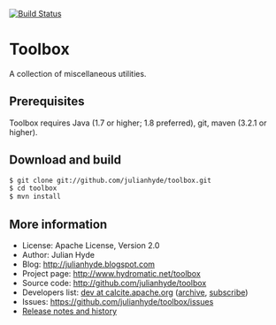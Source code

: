 <!--
{% comment %}
Licensed to Julian Hyde under one or more contributor license
agreements.  See the NOTICE file distributed with this work for
additional information regarding copyright ownership. Julian Hyde
licenses this file to you under the Apache License, Version 2.0 (the
"License"); you may not use this file except in compliance with the
License.  You may obtain a copy of the License at

http://www.apache.org/licenses/LICENSE-2.0

Unless required by applicable law or agreed to in writing, software
distributed under the License is distributed on an "AS IS" BASIS,
WITHOUT WARRANTIES OR CONDITIONS OF ANY KIND, either express or implied.
See the License for the specific language governing permissions and
limitations under the License.
{% endcomment %}
-->
[![Build Status](https://travis-ci.org/julianhyde/toolbox.png)](https://travis-ci.org/julianhyde/toolbox)

# Toolbox

A collection of miscellaneous utilities.

## Prerequisites

Toolbox requires Java (1.7 or higher; 1.8 preferred), git, maven (3.2.1 or higher).

## Download and build

```bash
$ git clone git://github.com/julianhyde/toolbox.git
$ cd toolbox
$ mvn install
```

## More information

* License: Apache License, Version 2.0
* Author: Julian Hyde
* Blog: http://julianhyde.blogspot.com
* Project page: http://www.hydromatic.net/toolbox
* Source code: http://github.com/julianhyde/toolbox
* Developers list:
  <a href="mailto:dev@calcite.apache.org">dev at calcite.apache.org</a>
  (<a href="http://mail-archives.apache.org/mod_mbox/calcite-dev/">archive</a>,
  <a href="mailto:dev-subscribe@calcite.apache.org">subscribe</a>)
* Issues: https://github.com/julianhyde/toolbox/issues
* <a href="HISTORY.md">Release notes and history</a>
